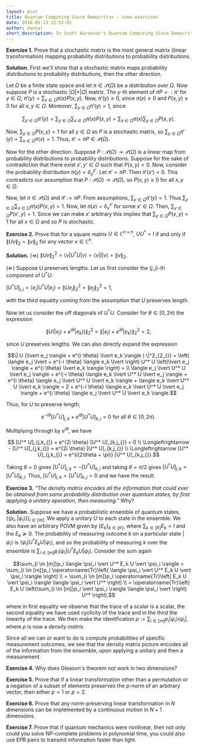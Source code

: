 ```yaml
---
layout: post
title: Quantum Computing Since Democritus - some exercises
date: 2018-05-13 22:52:01
author: danial
short_description: In Scott Aaronson's Quantum Computing Since Democritus Chapter 9, there are some interesting exercises for the reader on quantum mechanics. This post is my take.
---
```


<!-- Talk about QM as operating system of the universe, exercises are a cool way of illustrating this
 -->

**Exercise 1.** Prove that a stochastic matrix is the most general matrix (linear transformation) mapping probability distributions to probability distributions.

**Solution.** First we'll show that a stochastic matrix maps probability distributions to probability distributions, then the other direction.

Let $\Omega$ be a finite state space and let $\pi \in \mathcal{P}(\Omega)$ be a distribution over $\Omega$.
Now suppose $P$ is a stochastic $\lvert \Omega \lvert \times \lvert \Omega \lvert$ matrix. The $y$-th element of $\pi P =: \pi'$ for $y\in \Omega$, $\pi'(y) = \sum_{x \in \Omega} \pi(x) P(x,y)$. Now, $\pi'(y) \geq 0$, since $\pi(x) \geq 0$ and $P(x,y) \geq 0$ for all $x,y \in \Omega$. Moreover, $\sum_{y\in\Omega} \pi'(y) = 1$, since

$$\sum_{y\in\Omega} \pi'(y) = \sum_{y \in \Omega} \sum_{x \in \Omega} \pi(x) P(x,y) = \sum_{x \in \Omega} \pi(x) \sum_{y \in \Omega} P(x,y).$$

Now, $\sum_{y \in \Omega} P(x,y) = 1$ for all $y \in \Omega$ as $P$ is a stochastic matrix, so $\sum_{y\in\Omega} \pi'(y) = \sum_{x \in \Omega} \pi(x) = 1$. Thus, $\pi' = \pi P \in \mathcal{P}(\Omega)$.

Now for the other direction. Suppose $P : \mathcal{P}(\Omega) \to \mathcal{P}(\Omega)$ is a linear map from probability distributions to probability distributions. Suppose for the sake of contradiction that there exist $x',y' \in \Omega$ such that $P(x,y) < 0$. Now, consider the probability distribution $\pi(y) = \delta_{y}^{y'}$. Let $\pi' = \pi P$. Then $\pi'(x') < 0$. This contradicts our assumption that $P : \mathcal{P}(\Omega) \to \mathcal{P}(\Omega)$, so $P(x,y) \geq 0$ for all $x,y \in \Omega$.

Now, let $\pi \in \mathcal{P}(\Omega)$ and $\pi' := \pi P$. From assumptions, $\sum_{y\in\Omega} \pi'(y) = 1$. Thus $\sum_{y \in \Omega} \sum_{x \in \Omega} \pi(x) P(x,y) = 1$. Now, let $\pi(x) = \delta_{x}^{x'}$ for some $x' \in \Omega$. Then, $\sum_{y \in \Omega} P(x',y) = 1$. Since we can make $x'$ arbitrary this implies that $\sum_{y \in \Omega} P(x,y) = 1$ for all $x \in \Omega$ and so $P$ is stochastic.



**Exercise 2.** Prove that for a square matrix $U\in \mathbb{C}^{n \times n}$, $U U^* = I$ if and only if $\|U v \|_{2} = \|v\|_2$ for any vector $v \in \mathbb{C}^n_{}$.

**Solution.**  $(\Rightarrow)$ $\|U v \|^2_{2} = \langle v \lvert U^* U \lvert v \rangle =  \langle v \lvert I \lvert v \rangle = \|v \|_{2_{}}$.

$(\Leftarrow)$ Suppose $U$ preserves lengths. Let us first consider the $(j,j)$-th component of $U^* U$:

$[U^* U]_{j,j_{}} = \langle e_j \lvert U^* U \lvert e_j \rangle = \| U e_j \|^2_{2_{}} = \| e_j \|^2_{2_{}} = 1,$

with the third equality coming from the assumption that $U$ preserves length.

Now let us consider the off diagonals of $U^* U$. Consider for $\theta \in [0, 2\pi)$ the expression

$$\| U (\lvert e_j \rangle + e^{i \theta} \lvert e_k \rangle ) \|^2_{2_{}} = \| \lvert e_j \rangle + e^{i \theta} \lvert e_k \rangle \|^2_{2_{}} = 2,$$

since $U$ preserves lengths. We can also directly expand the expression

$$\| U (\lvert e_j \rangle + e^{i \theta} \lvert e_k \rangle ) \|^2_{2_{}} = \left( \langle e_j \lvert + e^{-i \theta} \langle e_k \lvert \right) U^* U \left(\lvert e_j \rangle + e^{i \theta} \lvert e_k \rangle \right)  = \\ \langle e_j \lvert U^* U \lvert e_j \rangle + e^{-i \theta} \langle e_k \lvert U^* U \lvert e_j \rangle + e^{i \theta} \langle e_j \lvert U^* U \lvert e_k \rangle + \langle e_k \lvert U^* U \lvert e_k \rangle = 2 + e^{-i \theta} \langle e_k \lvert U^* U \lvert e_j \rangle + e^{i \theta} \langle e_j \lvert U^* U \lvert e_k \rangle.$$

Thus, for $U$ to preserve length,

$$e^{-i \theta} [U^* U]_{j,k_{}} + e^{i \theta} [U^* U]_{k,j_{}} = 0 \text{  for all  } \theta \in [0, 2\pi).$$

Multiplying through by $e^{i \theta}$, we have

$$ [U^* U]_{j,k_{}} + e^{2i \theta} [U^* U]_{k,j_{}} = 0 \\ \Longleftrightarrow - [U^* U]_{j,k_{}} = e^{2i \theta} [U^* U]_{k,j_{}} \\ \Longleftrightarrow [U^* U]_{j,k_{}} = e^{i(2\theta + \pi)} [U^* U]_{k,j_{}}.$$

Taking $\theta = 0$ gives $[U^* U]_{j,k_{}} = - [U^* U]_{k,j_{}}$ and taking $\theta = \pi /2$ gives $[U^* U]_{j,k_{}} = [U^* U]_{k,j_{}}$. Thus, $[U^* U]_{j,k_{}} = [U^* U]_{k,j_{}} = 0$ and we have the result.

**Exercise 3.** *"The density matrix encodes all the information that could ever be obtained from some probability distribution over quantum states, by first applying a unitary operation, then measuring."* Why?

**Solution.** Suppose we have a probabilistic ensemble of quantum states, $\{(p_i, \vert \psi_i \rangle)\}_{i\in[m]_{}}$. We apply a unitary $U$ to each state in the ensemble. We also have an arbitrary POVM given by $\{E_k\}_{k \in [K]_{}}$, where $\sum_{k \in [K]} E_k = I$ and the $E_k \succeq 0$. The probability of measuring outcome $k$ on a particular state $\vert \psi_i \rangle$ is $\langle \psi_i \vert U^* E_k U \vert \psi_i \rangle$, and so the probability of measuring $k$ over the ensemble is $\sum_{i \in [m]}p_i \langle \psi_i \vert U^* E_k U \vert \psi_i \rangle$.
Consider the sum again

$$\sum_{i \in [m]}p_i \langle \psi_i \vert U^* E_k U \vert \psi_i \rangle =  \sum_{i \in [m]}p_i \operatorname{Tr}\left( \langle \psi_i \vert U^* E_k U \vert \psi_i \rangle \right) \\ = \sum_{i \in [m]}p_i \operatorname{Tr}\left(  E_k U \vert \psi_i \rangle \langle \psi_i \vert U^* \right) \\ =   \operatorname{Tr}\left(  E_k U \left(\sum_{i \in [m]}p_i \vert \psi_i \rangle \langle \psi_i \vert \right) U^* \right),$$

where in first equality we observe that the trace of a scalar is a scalar, the second equality we have used cyclicity of the trace and in the third the linearity of the trace.
We then make the identification $\rho := \sum_{i \in [m]}p_i \vert \psi_i \rangle \langle \psi_i \vert$, where $\rho$ is now a *density matrix*.

Since all we can or want to do is compute probabilities of specific measurement outcomes, we see that the density matrix picture encodes all of the information from the ensemble, upon applying a unitary and then a measurement.


**Exercise 4.** Why does Gleason's theorem *not* work in two dimensions?

**Exercise 5.** Prove that if a linear transformation other than a permutation or a negation of a subset of elements preserves the $p$-norm of an arbitrary vector, then either $p=1$ or $p=2$.

**Exercise 6.** Prove that any norm-preserving linear transformation in $N$ dimensions can be implemented by a continuous motion in $N+1$ dimensions.

**Exercise 7.** Prove that if quantum mechanics were nonlinear, then not only could you solve $\mathsf{NP}$-complete problems in polynomial time, you could also use EPR pairs to transmit information faster than light.
